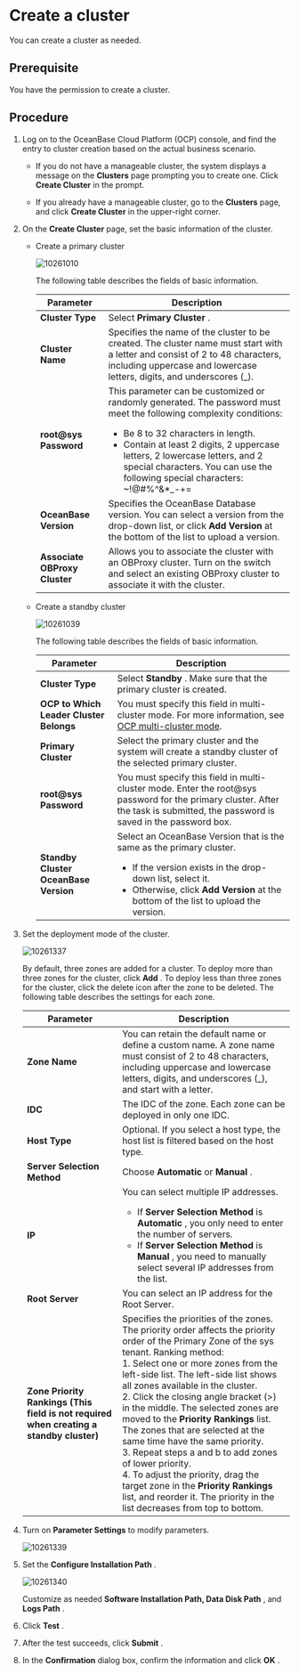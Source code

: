 # Create a cluster

You can create a cluster as needed.

## Prerequisite

You have the permission to create a cluster.

## Procedure

1. Log on to the OceanBase Cloud Platform (OCP) console, and find the entry to cluster creation based on the actual business scenario.

   * If you do not have a manageable cluster, the system displays a message on the **Clusters** page prompting you to create one. Click **Create Cluster** in the prompt.

   * If you already have a manageable cluster, go to the **Clusters** page, and click **Create Cluster** in the upper-right corner.

2. On the **Create Cluster** page, set the basic information of the cluster.

   * Create a primary cluster

     ![10261010](https://help-static-aliyun-doc.aliyuncs.com/assets/img/en-US/2116667361/p343234.png)

     The following table describes the fields of basic information.

     |           Parameter           | Description |
     |-------------------------------|---|
     | **Cluster Type**              | Select **Primary Cluster** .  |
     | **Cluster Name**              | Specifies the name of the cluster to be created. The cluster name must start with a letter and consist of 2 to 48 characters, including uppercase and lowercase letters, digits, and underscores (_). |
     | **root@sys Password**         | This parameter can be customized or randomly generated.  The password must meet the following complexity conditions: <ul><li>Be 8 to 32 characters in length.</li><li> Contain at least 2 digits, 2 uppercase letters, 2 lowercase letters, and 2 special characters.    You can use the following special characters:  ~!@#%^&*_-+=|(){}[]:;,.?/ </li></ul>|
     | **OceanBase Version**         | Specifies the OceanBase Database version. You can select a version from the drop-down list, or click   **Add Version** at the bottom of the list to upload a version.   |
     | **Associate OBProxy Cluster** | Allows you to associate the cluster with an OBProxy cluster. Turn on the switch and select an existing OBProxy cluster to associate it with the cluster.    |

   * Create a standby cluster

     ![10261039](https://help-static-aliyun-doc.aliyuncs.com/assets/img/en-US/3116667361/p343259.png)

     The following table describes the fields of basic information.

     |   Parameter |  Description |
     |-----------------------------------------|--|
     | **Cluster Type**                        | Select **Standby** . Make sure that the primary cluster is created. |
     | **OCP to Which Leader Cluster Belongs** | You must specify this field in multi-cluster mode.  For more information, see [OCP multi-cluster mode](../1200.manage-disaster-recovery/300.ocp-multi-cluster-mode/100.overview-of-multi-cluster-mode.md).  |
     | **Primary Cluster**                     | Select the primary cluster and the system will create a standby cluster of the selected primary cluster.    |
     | **root@sys Password**                   | You must specify this field in multi-cluster mode.  Enter the root@sys password for the primary cluster. After the task is submitted, the password is saved in the password box.   |
     | **Standby Cluster OceanBase Version**   | Select an OceanBase Version that is the same as the primary cluster.  <ul><li>If the version exists in the drop-down list, select it.</li><li> Otherwise, click **Add Version** at the bottom of the list to upload the version. </li></ul>   |

3. Set the deployment mode of the cluster.

   ![10261337](https://help-static-aliyun-doc.aliyuncs.com/assets/img/en-US/3116667361/p343335.png)

   By default, three zones are added for a cluster. To deploy more than three zones for the cluster, click **Add** . To deploy less than three zones for the cluster, click the delete icon after the zone to be deleted. The following table describes the settings for each zone.

   | Parameter  |  Description  |
   |-----|----|
   | **Zone Name**    | You can retain the default name or define a custom name.  A zone name must consist of 2 to 48 characters, including uppercase and lowercase letters, digits, and underscores (_), and start with a letter.    |
   | **IDC**  | The IDC of the zone. Each zone can be deployed in only one IDC.   |
   | **Host Type**   | Optional.  If you select a host type, the host list is filtered based on the host type.  |
   | **Server Selection Method**    | Choose **Automatic** or **Manual** .   |
   | **IP**  | You can select multiple IP addresses.  <ul><li>If **Server Selection Method**  is **Automatic** , you only need to enter the number of servers.</li><li> If **Server Selection Method**  is **Manual** , you need to manually select several IP addresses from the list.  </li></ul> |
   | **Root Server**   | You can select an IP address for the Root Server.  |
   | **Zone Priority Rankings**  **(This field is not required when creating a standby cluster)** | Specifies the priorities of the zones. The priority order affects the priority order of the Primary Zone of the sys tenant.  Ranking method: </br>1. Select one or more zones from the left-side list.  The left-side list shows all zones available in the cluster.  </br> 2. Click the closing angle bracket (\>) in the middle.  The selected zones are moved to the **Priority Rankings** list. The zones that are selected at the same time have the same priority. </br>  3. Repeat steps a and b to add zones of lower priority.  </br> 4. To adjust the priority, drag the target zone in the **Priority Rankings** list, and reorder it.  The priority in the list decreases from top to bottom.    |

4. Turn on **Parameter Settings** to modify parameters.

   ![10261339](https://help-static-aliyun-doc.aliyuncs.com/assets/img/en-US/3116667361/p343336.png)

5. Set the **Configure Installation Path** .

   ![10261340](https://help-static-aliyun-doc.aliyuncs.com/assets/img/en-US/3116667361/p343337.png)

   Customize as needed **Software Installation Path, Data Disk Path** , and **Logs Path** .

6. Click **Test** .

7. After the test succeeds, click **Submit** .

8. In the **Confirmation** dialog box, confirm the information and click **OK** .
